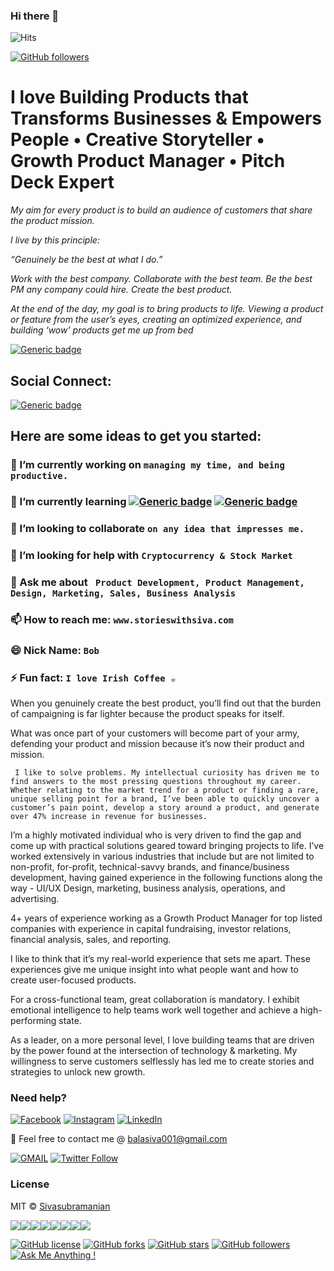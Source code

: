 ### Hi there 👋
![Hits](https://hitcounter.pythonanywhere.com/count/tag.svg?url=https%3A%2F%2Fgithub.com%2Fiamsivab%2Fiamsivab)

[![GitHub followers](https://img.shields.io/github/followers/storieswithsiva.svg?style=social&label=Follow&maxAge=2592000)](https://github.com/storieswithsiva?tab=followers)


# I love Building Products that Transforms Businesses & Empowers People • Creative Storyteller • Growth Product Manager • Pitch Deck Expert #

_My aim for every product is to build an audience of customers that share the product mission._

_I live by this principle:_

_“Genuinely be the best at what I do.”_

_Work with the best company. Collaborate with the best team. Be the best PM any company could hire. Create the best product._

_At the end of the day, my goal is to bring products to life. Viewing a product or feature from the user’s eyes, creating an optimized experience, and building ‘wow’ products get me up from bed_

[![Generic badge](https://img.shields.io/badge/Creative-Storyteller-Red.svg?style=for-the-badge)](https://www.instagram.com/storieswithsiva)


## Social Connect: 
[![Generic badge](https://img.shields.io/badge/LinkedIn-Connect-blue.svg?style=for-the-badge&logo=linkedin&logoColor=white)](https://www.linkedin.com/in/storieswithsiva/) 

## Here are some ideas to get you started:

### 🔭 I’m currently working on `managing my time, and being productive.`
### 🌱 I’m currently learning [![Generic badge](https://img.shields.io/badge/Product-Management-blue.svg?style=for-the-badge)](https://github.com/storieswithsiva/Data-Science-Resources) [![Generic badge](https://img.shields.io/badge/Growth-Strategies-orange.svg?style=for-the-badge)](https://github.com/storieswithsiva/Data-Science-Resources)
### 👯 I’m looking to collaborate `on any idea that impresses me.`
### 🤔 I’m looking for help with `Cryptocurrency & Stock Market`
### 💬 Ask me about ` Product Development, Product Management, Design, Marketing, Sales, Business Analysis`
### 📫 How to reach me: `www.storieswithsiva.com`
### 😄 Nick Name: `Bob`
### ⚡ Fun fact:  `I love Irish Coffee ☕`

When you genuinely create the best product, you’ll find out that the burden of campaigning is far lighter because the product speaks for itself.

What was once part of your customers will become part of your army, defending your product and mission because it’s now their product and mission.

```` I like to solve problems. My intellectual curiosity has driven me to find answers to the most pressing questions throughout my career. Whether relating to the market trend for a product or finding a rare, unique selling point for a brand, I’ve been able to quickly uncover a customer’s pain point, develop a story around a product, and generate over 47% increase in revenue for businesses.````

I’m a highly motivated individual who is very driven to find the gap and come up with practical solutions geared toward bringing projects to life. I’ve worked extensively in various industries that include but are not limited to non-profit, for-profit, technical-savvy brands, and finance/business development, having gained experience in the following functions along the way - UI/UX Design, marketing, business analysis, operations, and advertising.

4+ years of experience working as a Growth Product Manager for top listed companies with experience in capital fundraising, investor relations, financial analysis, sales, and reporting.

I like to think that it’s my real-world experience that sets me apart. These experiences give me unique insight into what people want and how to create user-focused products.

For a cross-functional team, great collaboration is mandatory. I exhibit emotional intelligence to help teams work well together and achieve a high-performing state.

As a leader, on a more personal level, I love building teams that are driven by the power found at the intersection of technology & marketing. My willingness to serve customers selflessly has led me to create stories and strategies to unlock new growth.

### Need help?

[![Facebook](https://img.shields.io/static/v1.svg?label=follow&message=@storieswithsiva&color=9cf&logo=facebook&style=flat&logoColor=white&colorA=informational)](https://www.facebook.com/storieswithsiva)  [![Instagram](https://img.shields.io/static/v1.svg?label=follow&message=@storieswithsiva&color=grey&logo=instagram&style=flat&logoColor=white&colorA=critical)](https://www.instagram.com/storieswithsiva/) [![LinkedIn](https://img.shields.io/static/v1.svg?label=connect&message=@storieswithsiva&color=success&logo=linkedin&style=flat&logoColor=white&colorA=blue)](https://www.linkedin.com/in/storieswithsiva/)

:email: Feel free to contact me @ [balasiva001@gmail.com](https://mail.google.com/mail/)

[![GMAIL](https://img.shields.io/static/v1.svg?label=send&message=balasiva001@gmail.com&color=red&logo=gmail&style=social)](https://www.github.com/storieswithsiva) [![Twitter Follow](https://img.shields.io/twitter/follow/storieswithsiva?style=social)](https://twitter.com/storieswithsiva)


### License

MIT &copy; [Sivasubramanian](https://github.com/storieswithsiva/storieswithsiva/blob/master/LICENSE)

[![](https://sourcerer.io/fame/storieswithsiva/storieswithsiva/storieswithsiva/images/0)](https://sourcerer.io/fame/storieswithsiva/storieswithsiva/storieswithsiva/links/0)[![](https://sourcerer.io/fame/storieswithsiva/storieswithsiva/storieswithsiva/images/1)](https://sourcerer.io/fame/storieswithsiva/storieswithsiva/storieswithsiva/links/1)[![](https://sourcerer.io/fame/storieswithsiva/storieswithsiva/storieswithsiva/images/2)](https://sourcerer.io/fame/storieswithsiva/storieswithsiva/storieswithsiva/links/2)[![](https://sourcerer.io/fame/storieswithsiva/storieswithsiva/storieswithsiva/images/3)](https://sourcerer.io/fame/storieswithsiva/storieswithsiva/storieswithsiva/links/3)[![](https://sourcerer.io/fame/storieswithsiva/storieswithsiva/storieswithsiva/images/4)](https://sourcerer.io/fame/storieswithsiva/storieswithsiva/storieswithsiva/links/4)[![](https://sourcerer.io/fame/storieswithsiva/storieswithsiva/storieswithsiva/images/5)](https://sourcerer.io/fame/storieswithsiva/storieswithsiva/storieswithsiva/links/5)[![](https://sourcerer.io/fame/storieswithsiva/storieswithsiva/storieswithsiva/images/6)](https://sourcerer.io/fame/storieswithsiva/storieswithsiva/storieswithsiva/links/6)[![](https://sourcerer.io/fame/storieswithsiva/storieswithsiva/storieswithsiva/images/7)](https://sourcerer.io/fame/storieswithsiva/storieswithsiva/storieswithsiva/links/7)


[![GitHub license](https://img.shields.io/github/license/storieswithsiva/storieswithsiva.svg?style=social&logo=github)](https://github.com/storieswithsiva/storieswithsiva/blob/master/LICENSE) 
[![GitHub forks](https://img.shields.io/github/forks/storieswithsiva/storieswithsiva.svg?style=social)](https://github.com/storieswithsiva/network) [![GitHub stars](https://img.shields.io/github/stars/storieswithsiva/storieswithsiva.svg?style=social)](https://github.com/storieswithsiva/storieswithsiva/stargazers) [![GitHub followers](https://img.shields.io/github/followers/storieswithsiva.svg?label=Follow&style=social)](https://github.com/storieswithsiva/)[![Ask Me Anything !](https://img.shields.io/badge/Ask%20me-anything-1abc9c.svg)](https://GitHub.com/storieswithsiva/ama)

